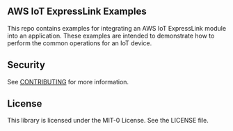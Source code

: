 ## AWS IoT ExpressLink Examples

This repo contains examples for integrating an AWS IoT ExpressLink module into an application.  These examples are intended to demonstrate how to perform the common operations for an IoT device.

## Security

See [CONTRIBUTING](CONTRIBUTING.md#security-issue-notifications) for more information.

## License

This library is licensed under the MIT-0 License. See the LICENSE file.

